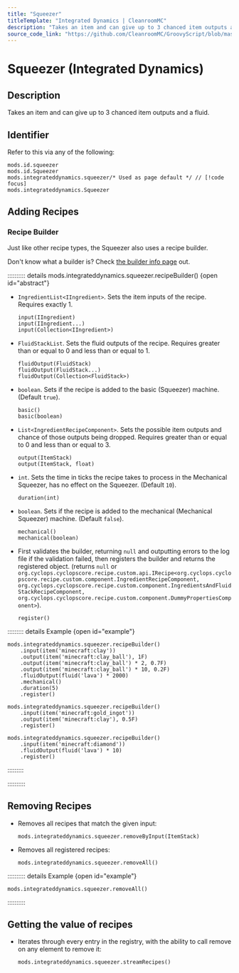 ```yaml
---
title: "Squeezer"
titleTemplate: "Integrated Dynamics | CleanroomMC"
description: "Takes an item and can give up to 3 chanced item outputs and a fluid."
source_code_link: "https://github.com/CleanroomMC/GroovyScript/blob/master/src/main/java/com/cleanroommc/groovyscript/compat/mods/integrateddynamics/Squeezer.java"
---
```


# Squeezer (Integrated Dynamics)

## Description

Takes an item and can give up to 3 chanced item outputs and a fluid.

## Identifier

Refer to this via any of the following:

```groovy:no-line-numbers {3}
mods.id.squeezer
mods.id.Squeezer
mods.integrateddynamics.squeezer/* Used as page default */ // [!code focus]
mods.integrateddynamics.Squeezer
```


## Adding Recipes

### Recipe Builder

Just like other recipe types, the Squeezer also uses a recipe builder.

Don't know what a builder is? Check [the builder info page](../../groovy/builder.md) out.

:::::::::: details mods.integrateddynamics.squeezer.recipeBuilder() {open id="abstract"}
- `IngredientList<IIngredient>`. Sets the item inputs of the recipe. Requires exactly 1.

    ```groovy:no-line-numbers
    input(IIngredient)
    input(IIngredient...)
    input(Collection<IIngredient>)
    ```

- `FluidStackList`. Sets the fluid outputs of the recipe. Requires greater than or equal to 0 and less than or equal to 1.

    ```groovy:no-line-numbers
    fluidOutput(FluidStack)
    fluidOutput(FluidStack...)
    fluidOutput(Collection<FluidStack>)
    ```

- `boolean`. Sets if the recipe is added to the basic (Squeezer) machine. (Default `true`).

    ```groovy:no-line-numbers
    basic()
    basic(boolean)
    ```

- `List<IngredientRecipeComponent>`. Sets the possible item outputs and chance of those outputs being dropped. Requires greater than or equal to 0 and less than or equal to 3.

    ```groovy:no-line-numbers
    output(ItemStack)
    output(ItemStack, float)
    ```

- `int`. Sets the time in ticks the recipe takes to process in the Mechanical Squeezer, has no effect on the Squeezer. (Default `10`).

    ```groovy:no-line-numbers
    duration(int)
    ```

- `boolean`. Sets if the recipe is added to the mechanical (Mechanical Squeezer) machine. (Default `false`).

    ```groovy:no-line-numbers
    mechanical()
    mechanical(boolean)
    ```

- First validates the builder, returning `null` and outputting errors to the log file if the validation failed, then registers the builder and returns the registered object. (returns `null` or `org.cyclops.cyclopscore.recipe.custom.api.IRecipe<org.cyclops.cyclopscore.recipe.custom.component.IngredientRecipeComponent, org.cyclops.cyclopscore.recipe.custom.component.IngredientsAndFluidStackRecipeComponent, org.cyclops.cyclopscore.recipe.custom.component.DummyPropertiesComponent>`).

    ```groovy:no-line-numbers
    register()
    ```

::::::::: details Example {open id="example"}
```groovy:no-line-numbers
mods.integrateddynamics.squeezer.recipeBuilder()
    .input(item('minecraft:clay'))
    .output(item('minecraft:clay_ball'), 1F)
    .output(item('minecraft:clay_ball') * 2, 0.7F)
    .output(item('minecraft:clay_ball') * 10, 0.2F)
    .fluidOutput(fluid('lava') * 2000)
    .mechanical()
    .duration(5)
    .register()

mods.integrateddynamics.squeezer.recipeBuilder()
    .input(item('minecraft:gold_ingot'))
    .output(item('minecraft:clay'), 0.5F)
    .register()

mods.integrateddynamics.squeezer.recipeBuilder()
    .input(item('minecraft:diamond'))
    .fluidOutput(fluid('lava') * 10)
    .register()
```

:::::::::

::::::::::

## Removing Recipes

- Removes all recipes that match the given input:

    ```groovy:no-line-numbers
    mods.integrateddynamics.squeezer.removeByInput(ItemStack)
    ```

- Removes all registered recipes:

    ```groovy:no-line-numbers
    mods.integrateddynamics.squeezer.removeAll()
    ```

:::::::::: details Example {open id="example"}
```groovy:no-line-numbers
mods.integrateddynamics.squeezer.removeAll()
```

::::::::::

## Getting the value of recipes

- Iterates through every entry in the registry, with the ability to call remove on any element to remove it:

    ```groovy:no-line-numbers
    mods.integrateddynamics.squeezer.streamRecipes()
    ```
